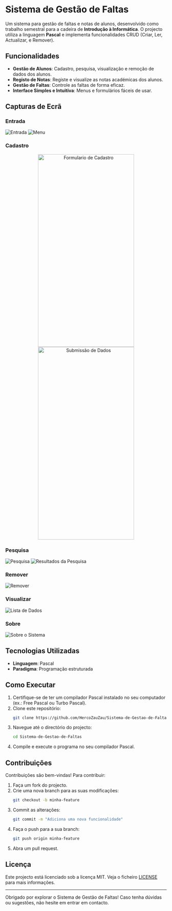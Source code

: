# Sistema de Gestão de Faltas

Um sistema para gestão de faltas e notas de alunos, desenvolvido como trabalho semestral para a cadeira de **Introdução à Informática**. O projecto utiliza a linguagem **Pascal** e implementa funcionalidades CRUD (Criar, Ler, Actualizar, e Remover).

## Funcionalidades

- **Gestão de Alunos**: Cadastro, pesquisa, visualização e remoção de dados dos alunos.
- **Registo de Notas**: Registe e visualize as notas académicas dos alunos.
- **Gestão de Faltas**: Controle as faltas de forma eficaz.
- **Interface Simples e Intuitiva**: Menus e formulários fáceis de usar.

## Capturas de Ecrã

### Entrada

![Entrada](https://github.com/HercoZauZau/Sistema-de-Gestao-de-Faltas/blob/main/imagens/processando.png)
![Menu](https://github.com/HercoZauZau/Sistema-de-Gestao-de-Faltas/blob/main/imagens/menu.png)

### Cadastro

<center>
  <img src="https://github.com/HercoZauZau/Sistema-de-Gestao-de-Faltas/blob/main/imagens/formulario.png" height="600" width="300" alt="Formulario de Cadastro">
  <img src="https://github.com/HercoZauZau/Sistema-de-Gestao-de-Faltas/blob/main/imagens/submeterDados.png" height="600" width="300" alt="Submissão de Dados">
</center>

### Pesquisa

![Pesquisa](https://github.com/HercoZauZau/Sistema-de-Gestao-de-Faltas/blob/main/imagens/pesquisa.png)
![Resultados da Pesquisa](https://github.com/HercoZauZau/Sistema-de-Gestao-de-Faltas/blob/main/imagens/dados.png)

### Remover

![Remover](https://github.com/HercoZauZau/Sistema-de-Gestao-de-Faltas/blob/main/imagens/remover.png)

### Visualizar

![Lista de Dados](https://github.com/HercoZauZau/Sistema-de-Gestao-de-Faltas/blob/main/imagens/lista.png)

### Sobre

![Sobre o Sistema](https://github.com/HercoZauZau/Sistema-de-Gestao-de-Faltas/blob/main/imagens/sobre.png)

## Tecnologias Utilizadas

- **Linguagem**: Pascal
- **Paradigma**: Programação estruturada

## Como Executar

1. Certifique-se de ter um compilador Pascal instalado no seu computador (ex.: Free Pascal ou Turbo Pascal).
2. Clone este repositório:
   ```bash
   git clone https://github.com/HercoZauZau/Sistema-de-Gestao-de-Faltas.git
   ```
3. Navegue até o directório do projecto:
   ```bash
   cd Sistema-de-Gestao-de-Faltas
   ```
4. Compile e execute o programa no seu compilador Pascal.

## Contribuições

Contribuições são bem-vindas! Para contribuir:

1. Faça um fork do projecto.
2. Crie uma nova branch para as suas modificações:
   ```bash
   git checkout -b minha-feature
   ```
3. Commit as alterações:
   ```bash
   git commit -m "Adiciona uma nova funcionalidade"
   ```
4. Faça o push para a sua branch:
   ```bash
   git push origin minha-feature
   ```
5. Abra um pull request.

## Licença

Este projecto está licenciado sob a licença MIT. Veja o ficheiro [LICENSE](LICENSE) para mais informações.

---

Obrigado por explorar o Sistema de Gestão de Faltas! Caso tenha dúvidas ou sugestões, não hesite em entrar em contacto.


